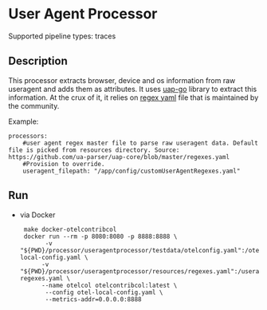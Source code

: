 # User Agent Processor
Supported pipeline types: traces

## Description
This processor extracts browser, device and os information from raw useragent and adds them as attributes. It uses [uap-go](https://github.com/ua-parser/uap-go) 
library to extract this information. At the crux of it, it relies on [regex yaml](https://github.com/ua-parser/uap-core/blob/286809e09706ea891b9434ed875574d65e0ff6b7/regexes.yaml) file that is maintained by the community.

Example:
```
processors:
    #user agent regex master file to parse raw useragent data. Default file is picked from resources directory. Source: https://github.com/ua-parser/uap-core/blob/master/regexes.yaml
    #Provision to override.
    useragent_filepath: "/app/config/customUserAgentRegexes.yaml"
```

## Run
- via Docker
    ```
     make docker-otelcontribcol
     docker run --rm -p 8080:8080 -p 8888:8888 \
           -v "${PWD}/processor/useragentprocessor/testdata/otelconfig.yaml":/otel-local-config.yaml \
          -v "${PWD}/processor/useragentprocessor/resources/regexes.yaml":/useragent-regexes.yaml \
          --name otelcol otelcontribcol:latest \
           --config otel-local-config.yaml \
           --metrics-addr=0.0.0.0:8888
    ```
